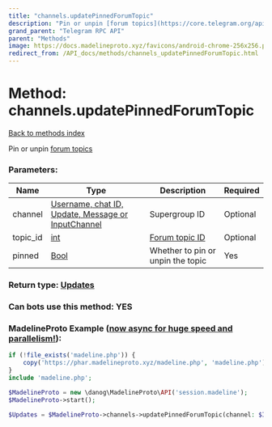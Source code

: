 ```yaml
---
title: "channels.updatePinnedForumTopic"
description: "Pin or unpin [forum topics](https://core.telegram.org/api/forum)"
grand_parent: "Telegram RPC API"
parent: "Methods"
image: https://docs.madelineproto.xyz/favicons/android-chrome-256x256.png
redirect_from: /API_docs/methods/channels_updatePinnedForumTopic.html
---
```

# Method: channels.updatePinnedForumTopic
[Back to methods index](index.html)



Pin or unpin [forum topics](https://core.telegram.org/api/forum)

### Parameters:

| Name     |    Type       | Description | Required |
|----------|---------------|-------------|----------|
|channel|[Username, chat ID, Update, Message or InputChannel](/API_docs/types/InputChannel.html) | Supergroup ID | Optional|
|topic\_id|[int](/API_docs/types/int.html) | [Forum topic ID](https://core.telegram.org/api/forum) | Optional|
|pinned|[Bool](/API_docs/types/Bool.html) | Whether to pin or unpin the topic | Yes|


### Return type: [Updates](/API_docs/types/Updates.html)

### Can bots use this method: **YES**


### MadelineProto Example ([now async for huge speed and parallelism!](https://docs.madelineproto.xyz/docs/ASYNC.html)):


```php
if (!file_exists('madeline.php')) {
    copy('https://phar.madelineproto.xyz/madeline.php', 'madeline.php');
}
include 'madeline.php';

$MadelineProto = new \danog\MadelineProto\API('session.madeline');
$MadelineProto->start();

$Updates = $MadelineProto->channels->updatePinnedForumTopic(channel: $InputChannel, topic_id: $int, pinned: $Bool, );
```

